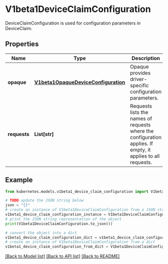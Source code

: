 # V1beta1DeviceClaimConfiguration

DeviceClaimConfiguration is used for configuration parameters in DeviceClaim.

## Properties

Name | Type | Description | Notes
------------ | ------------- | ------------- | -------------
**opaque** | [**V1beta1OpaqueDeviceConfiguration**](V1beta1OpaqueDeviceConfiguration.md) | Opaque provides driver-specific configuration parameters. | [optional] 
**requests** | **List[str]** | Requests lists the names of requests where the configuration applies. If empty, it applies to all requests. | [optional] 

## Example

```python
from kubernetes.models.v1beta1_device_claim_configuration import V1beta1DeviceClaimConfiguration

# TODO update the JSON string below
json = "{}"
# create an instance of V1beta1DeviceClaimConfiguration from a JSON string
v1beta1_device_claim_configuration_instance = V1beta1DeviceClaimConfiguration.from_json(json)
# print the JSON string representation of the object
print(V1beta1DeviceClaimConfiguration.to_json())

# convert the object into a dict
v1beta1_device_claim_configuration_dict = v1beta1_device_claim_configuration_instance.to_dict()
# create an instance of V1beta1DeviceClaimConfiguration from a dict
v1beta1_device_claim_configuration_from_dict = V1beta1DeviceClaimConfiguration.from_dict(v1beta1_device_claim_configuration_dict)
```
[[Back to Model list]](../README.md#documentation-for-models) [[Back to API list]](../README.md#documentation-for-api-endpoints) [[Back to README]](../README.md)


